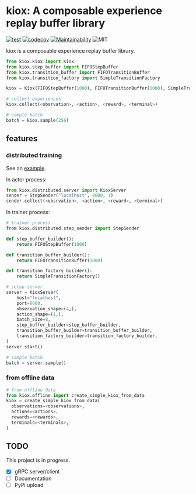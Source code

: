 # kiox: A composable experience replay buffer library
[![test](https://github.com/takuseno/kiox/actions/workflows/test.yml/badge.svg)](https://github.com/takuseno/kiox/actions/workflows/test.yml)
[![codecov](https://codecov.io/gh/takuseno/kiox/branch/master/graph/badge.svg?token=sI8AYW2kYp)](https://codecov.io/gh/takuseno/kiox)
[![Maintainability](https://api.codeclimate.com/v1/badges/f2f0d2bde462dbb37767/maintainability)](https://codeclimate.com/github/takuseno/kiox/maintainability)
![MIT](https://img.shields.io/badge/license-MIT-blue)

kiox is a composable experience replay buffer library.

```py
from kiox.kiox import Kiox
from kiox.step_buffer import FIFOStepBuffer
from kiox.transition_buffer import FIFOTransitionBuffer
from kiox.transition_factory import SimpleTransitionFactory

kiox = Kiox(FIFOStepBuffer(1000), FIFOTransitionBuffer(1000), SimpleTransitionFactory())

# collect experiences
kiox.collect(<obsrvation>, <action>, <reward>, <terminal>)

# sample batch
batch = kiox.sample(256)
```


## features
### distributed training
See an [example](examples/distributed.py).

In actor process:
```py
from kiox.distributed.server import KioxServer
sender = StepSender("localhost", 8000, 1)
sender.collect(<obsrvation>, <action>, <reward>, <terminal>)
```

In trainer process:
```py
# trainer process
from kiox.distributed.step_sender import StepSender

def step_buffer_builder():
    return FIFOStepBuffer(1000)

def transition_buffer_builder():
    return FIFOTransitionBuffer(1000)

def transition_factory_builder():
    return SimpleTransitionFactory()

# setup server
server = KioxServer(
    host="localhost",
    port=8000,
    observation_shape=(4,),
    action_shape=(1,),
    batch_size=8,
    step_buffer_builder=step_buffer_builder,
    transition_buffer_builder=transition_buffer_builder,
    transition_factory_builder=transition_factory_builder,
)
server.start()

# sample batch
batch = server.sample()
```

### from offline data
```py
# from offline data
from kiox.offline import create_simple_kiox_from_data
kiox = create_simple_kiox_from_data(
  observations=<observations>,
  actions=<actions>,
  rewards=<rewards>,
  terminals=<terminals>,
)
```

## TODO
This project is in progress.

- [x] gRPC server/client
- [ ] Documentation
- [ ] PyPi upload
